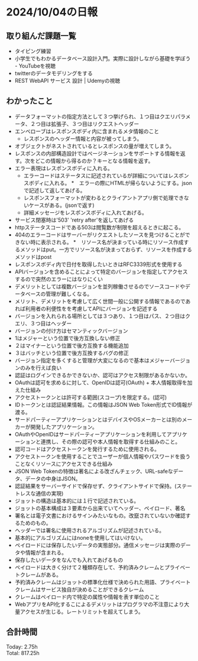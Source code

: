 # 2024/10/04の日報
## 取り組んだ課題一覧
* タイピング練習
* 小学生でもわかるデータベース設計入門。実際に設計しながら基礎を学ぼう - YouTubeを視聴
* twitterのデータモデリングをする
* REST WebAPI サービス 設計 | Udemyの視聴
## わかったこと
* データフォーマットの指定方法として３つ挙げられ、１つ目はクエリパラメータ、２つ目は拡張子、３つ目はリクエストヘッダー
* エンベローブはレスポンスボディ内に含まれるメタ情報のこと
  *  レスポンスのヘッダー情報と内容が被ってしまう。
* オブジェクトがネストされているとレスポンスの量が増えてしまう。
* レスポンスの内部構造設計ではページネーションをサポートする情報を返す。次をどこの情報から得るのか？キーとなる情報を返す。
* エラー表現はレスポンスボディに入れる。
  *  エラーコードはステータスに記述されているが詳細についてはレスポンスボディに入れる。
*　エラーの際にHTMLが帰らないようにする。jsonで記述して返してあげる。
  *  レスポンスフォーマットが変わるとクライアントアプリ側で処理できないケースがある。(jsonで返す)
  *  詳細メッセージをレスポンスボディに入れてあげる。
*  サービス閉塞時は'503' 'retry after'を返してあげる
  *  httpステータスコードである503は閲覧数が制限を超えるときに起こる。
  *  404のエラーコードはサーバーがリクエストしたソースを見つけることができない時に表示される。
*　リソース名が決まっている時にリソース作成するメソッドはput。一方でリソース名が決まっておらず、リソースを作成するメソッドはpost
*  レスポンスボディ内で日付を取得したいときはRFC3339形式を使用する
*  APIバージョンを含めることによって特定のバージョンを指定してアクセスするので突然のエラーにはなりにくい
  *  デメリットとしては複数バージョンを並列稼働させるのでソースコードやデータベースの管理が難しくなる。
  *  メリット、デメリットを考慮して広く世間一般に公開する情報であるのであれば利用者の利便性をを考慮してAPIにバージョンを記述する
*  バージョンを入れられる場所としては３つあり、１つ目はパス、２つ目はクエリ、３つ目はヘッダー
*  バージョンの付け方はセマンティックバージョン
  *  1はメジャーという位置で後方互換しない修正
  *  ２はマイナーという位置で後方互換する機能追加
  *  ３はバッチという位置で後方互換するバグの修正
  *  バージョン指定を多くすると管理が大変になるので基本はメジャーバージョンのみを行えば良い
 *  認証はログインできるかできないか、認可はアクセス制限があるかないか。
 *  OAuthは認可を求めるに対して、OpenIDは認可(OAuth) + 本人情報取得を加えた仕組み
 *  アクセストークンとは許可する範囲(スコープ)を限定する。(認可)
 *  IDトークンとは認証結果情報。この情報はJSON Web Token形式でID情報が渡る。
 *  サードパーティーアプリケーションとはデバイスやOSメーカーとは別のメーカーが開発したアプリケーション。
 *  OAuthやOpenIDはサードパーティーアプリケーションを利用してアプリケーションと連携し、その際の認可や本人情報を取得する仕組みのこと。
 *  認可コードはアクセストークンを発行するために使用される。
 *  アクセストークンを使用することでユーザーが個人情報やパスワードを扱うことなくリソースにアクセスできる仕組み
 *  JSON Web Tokenの特徴は著名による改ざんチェック、URL-safeなデータ、データの中身はJSON。
  *  認証結果をサーバーサイドで保存せず、クライアントサイドで保持。(ステートレスな通信の実現)
  *  ジョットの構造は基本的には１行で記述されている。
  *  ジョットの基本構成は３要素から出来ていてヘッダー、ペイロード、著名
  *  署名とは電子文書におけるサインみたいなもの。改竄されていないか確認するためのもの。
 *  ヘッダーでは署名に使用されるアルゴリズムが記述されている。
  *  基本的にアルゴリズムにはnoneを使用してはいけない。
 *  ペイロードには保存したいデータの実態部分。通信メッセージは実際のデータや情報が含まれる。
  * 保存したいデータをなんでも入れてあげるもの
  * ペイロードは大きく分けて２種類存在して、予約済みクレームとプライベートクレームがある。
  * 予約済みクレームはジョットの標準化仕様で決められた用語、プライベートクレームはサービス独自が決めることができるクレーム
  *  クレームはペイロード内で特定の属性や情報を表す単位のこと
 *  WebアプリをAPI化するこによるデメリットはプログラマの不注意により大量アクセスが生じる。レートリミットを超えてしまう。               
## 合計時間  
Today: 2.75h<br>
Total: 817.25h
